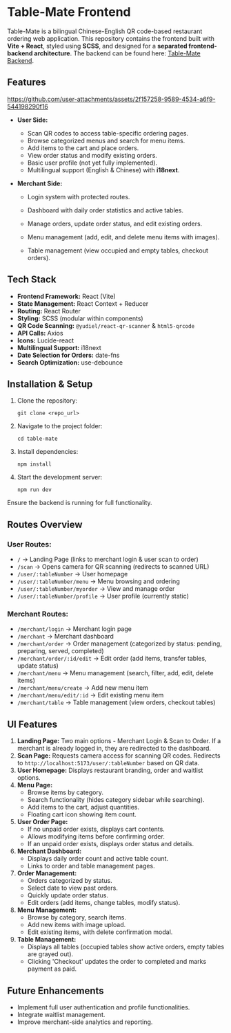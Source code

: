 # Table-Mate Frontend

Table-Mate is a bilingual Chinese-English QR code-based restaurant ordering web application. This repository contains the frontend built with **Vite + React**, styled using **SCSS**, and designed for a **separated frontend-backend architecture**. The backend can be found here: [Table-Mate Backend](https://github.com/NicoleBiii/Table-Mate-backend).



## Features



https://github.com/user-attachments/assets/2f157258-9589-4534-a6f9-544198290f16





- **User Side:**
  - Scan QR codes to access table-specific ordering pages.
  - Browse categorized menus and search for menu items.
  - Add items to the cart and place orders.
  - View order status and modify existing orders.
  - Basic user profile (not yet fully implemented).
  - Multilingual support (English & Chinese) with **i18next**.

- **Merchant Side:**
  - Login system with protected routes.
  - Dashboard with daily order statistics and active tables.

  - Manage orders, update order status, and edit existing orders.

  - Menu management (add, edit, and delete menu items with images).

  - Table management (view occupied and empty tables, checkout orders).

## Tech Stack
- **Frontend Framework:** React (Vite)
- **State Management:** React Context + Reducer
- **Routing:** React Router
- **Styling:** SCSS (modular within components)
- **QR Code Scanning:** `@yudiel/react-qr-scanner` & `html5-qrcode`
- **API Calls:** Axios
- **Icons:** Lucide-react
- **Multilingual Support:** i18next
- **Date Selection for Orders:** date-fns
- **Search Optimization:** use-debounce

## Installation & Setup

1. Clone the repository:
   ```
   git clone <repo_url>
   ```
3. Navigate to the project folder:
   ```
   cd table-mate
   ```
5. Install dependencies:
   ```
   npm install
   ```
7. Start the development server:
   ```
   npm run dev
   ```

Ensure the backend is running for full functionality.

## Routes Overview

### **User Routes:**
- `/` → Landing Page (links to merchant login & user scan to order)
- `/scan` → Opens camera for QR scanning (redirects to scanned URL)
- `/user/:tableNumber` → User homepage
- `/user/:tableNumber/menu` → Menu browsing and ordering
- `/user/:tableNumber/myorder` → View and manage order
- `/user/:tableNumber/profile` → User profile (currently static)

### **Merchant Routes:**
- `/merchant/login` → Merchant login page
- `/merchant` → Merchant dashboard
- `/merchant/order` → Order management (categorized by status: pending, preparing, served, completed)
- `/merchant/order/:id/edit` → Edit order (add items, transfer tables, update status)
- `/merchant/menu` → Menu management (search, filter, add, edit, delete items)
- `/merchant/menu/create` → Add new menu item
- `/merchant/menu/edit/:id` → Edit existing menu item
- `/merchant/table` → Table management (view orders, checkout tables)

## UI Features

1. **Landing Page:** Two main options - Merchant Login & Scan to Order. If a merchant is already logged in, they are redirected to the dashboard.
2. **Scan Page:** Requests camera access for scanning QR codes. Redirects to `http://localhost:5173/user/:tableNumber` based on QR data.
3. **User Homepage:** Displays restaurant branding, order and waitlist options.
4. **Menu Page:**
   - Browse items by category.
   - Search functionality (hides category sidebar while searching).
   - Add items to the cart, adjust quantities.
   - Floating cart icon showing item count.
5. **User Order Page:**
   - If no unpaid order exists, displays cart contents.
   - Allows modifying items before confirming order.
   - If an unpaid order exists, displays order status and details.
6. **Merchant Dashboard:**
   - Displays daily order count and active table count.
   - Links to order and table management pages.
7. **Order Management:**
   - Orders categorized by status.
   - Select date to view past orders.
   - Quickly update order status.
   - Edit orders (add items, change tables, modify status).
8. **Menu Management:**
   - Browse by category, search items.
   - Add new items with image upload.
   - Edit existing items, with delete confirmation modal.
9. **Table Management:**
   - Displays all tables (occupied tables show active orders, empty tables are grayed out).
   - Clicking 'Checkout' updates the order to completed and marks payment as paid.

## Future Enhancements
- Implement full user authentication and profile functionalities.
- Integrate waitlist management.
- Improve merchant-side analytics and reporting.


